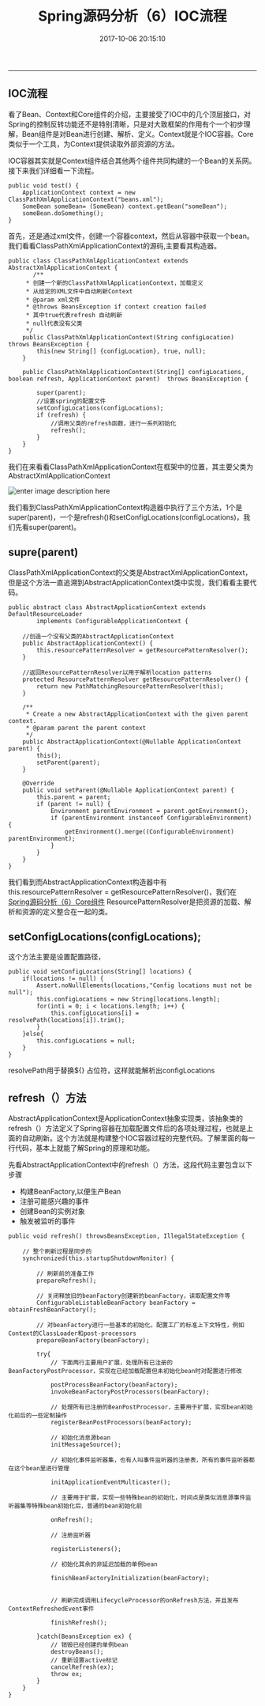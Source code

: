 ﻿---
layout: post
title: Spring源码分析（6）IOC流程
date:   2017-10-06 20:15:10
categories:  Java
tags:  Spring
keywords: Spring
description: 
---
----------------------------------

## IOC流程
看了Bean、Context和Core组件的介绍，主要接受了IOC中的几个顶层接口，对Spring的控制反转功能还不是特别清晰，只是对大致框架的作用有个一个初步理解，Bean组件是对Bean进行创建、解析、定义。Context就是个IOC容器。Core类似于一个工具，为Context提供读取外部资源的方法。

IOC容器其实就是Context组件结合其他两个组件共同构建的一个Bean的关系网。接下来我们详细看一下流程。

```
public void test() {
	ApplicationContext context = new ClassPathXmlApplicationContext("beans.xml");
	SomeBean someBean= (SomeBean) context.getBean("someBean");
	someBean.doSomething();
}
```
首先，还是通过xml文件，创建一个容器context，然后从容器中获取一个bean。我们看看ClassPathXmlApplicationContext的源码,主要看其构造器。
```
public class ClassPathXmlApplicationContext extends AbstractXmlApplicationContext {
       /**
	 * 创建一个新的ClassPathXmlApplicationContext，加载定义
	 * 从给定的XML文件中自动刷新Context
	 * @param xml文件
	 * @throws BeansException if context creation failed
	 * 其中true代表refresh 自动刷新
	 * null代表没有父类
	 */
	public ClassPathXmlApplicationContext(String configLocation) throws BeansException {
		this(new String[] {configLocation}, true, null);
	}
	
    public ClassPathXmlApplicationContext(String[] configLocations, boolean refresh, ApplicationContext parent)  throws BeansException {  
  
        super(parent);  
        //设置spring的配置文件  
        setConfigLocations(configLocations);  
        if (refresh) {  
            //调用父类的refresh函数，进行一系列初始化  
            refresh();  
        }  
    }  
}
```
我们在来看看ClassPathXmlApplicationContext在框架中的位置，其主要父类为AbstractXmlApplicationContext

![enter image description here](http://p7lixluhf.bkt.clouddn.com/haha.png)

我们看到ClassPathXmlApplicationContext构造器中执行了三个方法，1个是super(parent)，一个是refresh()和setConfigLocations(configLocations)，我们先看super(parent)。

## supre(parent)

ClassPathXmlApplicationContext的父类是AbstractXmlApplicationContext，但是这个方法一直追溯到AbstractApplicationContext类中实现，我们看看主要代码。
```
public abstract class AbstractApplicationContext extends DefaultResourceLoader
		implements ConfigurableApplicationContext {

	//创造一个没有父类的AbstractApplicationContext
	public AbstractApplicationContext() {
		this.resourcePatternResolver = getResourcePatternResolver();
	}
	
	//返回ResourcePatternResolver以用于解析location patterns
	protected ResourcePatternResolver getResourcePatternResolver() {
		return new PathMatchingResourcePatternResolver(this);
	}

	/**
	 * Create a new AbstractApplicationContext with the given parent context.
	 * @param parent the parent context
	 */
	public AbstractApplicationContext(@Nullable ApplicationContext parent) {
		this();
		setParent(parent);
	}

	@Override
	public void setParent(@Nullable ApplicationContext parent) {
		this.parent = parent;
		if (parent != null) {
			Environment parentEnvironment = parent.getEnvironment();
			if (parentEnvironment instanceof ConfigurableEnvironment) {
				getEnvironment().merge((ConfigurableEnvironment) parentEnvironment);
			}
		}
	}
}
```

我们看到而AbstractApplicationContext构造器中有this.resourcePatternResolver = getResourcePatternResolver()，我们在[Spring源码分析（6）Core组件](https://zfjxxx.github.io/2017-10-06-Core/) ResourcePatternResolver是把资源的加载、解析和资源的定义整合在一起的类。


## setConfigLocations(configLocations);
这个方法主要是设置配置路径，
```
public void setConfigLocations(String[] locations) {
    if(locations != null) {
        Assert.noNullElements(locations,"Config locations must not be null");
        this.configLocations = new String[locations.length];
        for(inti = 0; i < locations.length; i++) {
            this.configLocations[i] = resolvePath(locations[i]).trim();
        }
    }else{
        this.configLocations = null;
    }
}
```
resolvePath用于替换${} 占位符，这样就能解析出configLocations

## refresh（）方法
AbstractApplicationContext是ApplicationContext抽象实现类，该抽象类的refresh（）方法定义了Spring容器在加载配置文件后的各项处理过程，也就是上面的自动刷新。这个方法就是构建整个IOC容器过程的完整代码。了解里面的每一行代码，基本上就能了解Spring的原理和功能。

先看AbstractApplicationContext中的refresh（）方法，这段代码主要包含以下步骤
* 构建BeanFactory,以便生产Bean
* 注册可能感兴趣的事件
* 创建Bean的实例对象
* 触发被监听的事件

```
public void refresh() throwsBeansException, IllegalStateException {

    // 整个刷新过程是同步的
    synchronized(this.startupShutdownMonitor) {

        // 刷新前的准备工作
        prepareRefresh();

        // 关闭释放旧的beanFactory创建新的beanFactory，读取配置文件等
        ConfigurableListableBeanFactory beanFactory = obtainFreshBeanFactory();

        // 对beanFactory进行一些基本的初始化，配置工厂的标准上下文特性，例如Context的ClassLoader和post-processors
        prepareBeanFactory(beanFactory);

        try{
            // 下面两行主要用户扩展，处理所有已注册的BeanFactoryPostProcessor，实现在已经加载配置但未初始化bean时对配置进行修改

            postProcessBeanFactory(beanFactory);
            invokeBeanFactoryPostProcessors(beanFactory);

            // 处理所有已注册的BeanPostProcessor，主要用于扩展，实现bean初始化前后的一些定制操作
            registerBeanPostProcessors(beanFactory);

            // 初始化消息源bean
            initMessageSource();

            // 初始化事件监听器集，也有人叫事件监听器的注册表，所有的事件监听器都在这个bean里进行管理

            initApplicationEventMulticaster();

            // 主要用于扩展，实现一些特殊bean的初始化，时间点是类似消息源事件监听器集等特殊bean初始化后，普通的bean初始化前

            onRefresh();

            // 注册监听器

            registerListeners();

            // 初始化其余的非延迟加载的单例bean

            finishBeanFactoryInitialization(beanFactory);


            // 刷新完成调用LifecycleProcessor的onRefresh方法，并且发布ContextRefreshedEvent事件

            finishRefresh();

        }catch(BeansException ex) {
            // 销毁已经创建的单例bean
            destroyBeans();
            // 重新设置active标记
            cancelRefresh(ex);
            throw ex;
        }
    }
}

```